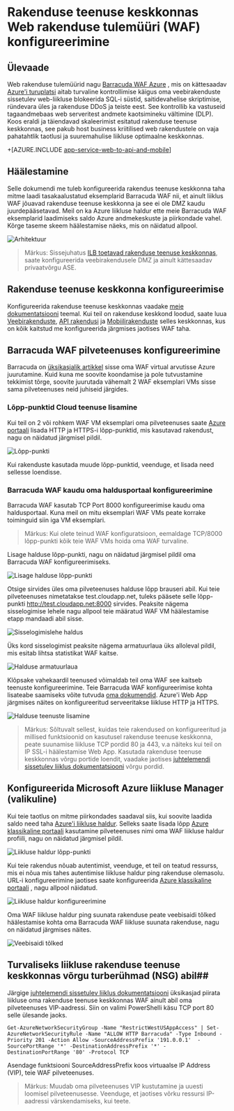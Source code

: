 <properties 
    pageTitle="Rakenduse teenuse keskkonnas Web rakenduse tulemüüri (WAF) konfigureerimine" 
    description="Saate teada, kuidas konfigureerida web rakenduse tulemüüri rakenduse teenuse keskkonna ees." 
    services="app-service\web" 
    documentationCenter="" 
    authors="naziml" 
    manager="wpickett" 
    editor="jimbe"/>

<tags 
    ms.service="app-service" 
    ms.workload="web" 
    ms.tgt_pltfrm="na" 
    ms.devlang="na" 
    ms.topic="article" 
    ms.date="08/17/2016" 
    ms.author="naziml"/>    

# <a name="configuring-a-web-application-firewall-waf-for-app-service-environment"></a>Rakenduse teenuse keskkonnas Web rakenduse tulemüüri (WAF) konfigureerimine

## <a name="overview"></a>Ülevaade ##
Web rakenduse tulemüürid nagu [Barracuda WAF Azure](https://www.barracuda.com/programs/azure) , mis on kättesaadav [Azure'i turuplatsi](https://azure.microsoft.com/marketplace/partners/barracudanetworks/waf-byol/) aitab turvaline kontrollimise käigus oma veebirakenduste sissetulev web-liikluse blokeerida SQL-i süstid, saitidevahelise skriptimise, ründevara üles ja rakenduse DDoS ja teiste eest. See kontrollib ka vastuseid tagaandmebaas web serveritest andmete kaotsimineku vältimine (DLP). Koos eraldi ja täiendavad skaleerimist esitatud rakenduse teenuse keskkonnas, see pakub host business kriitilised web rakendustele on vaja pahatahtlik taotlusi ja suuremahulise liikluse optimaalne keskkonnas.

+[AZURE.INCLUDE [app-service-web-to-api-and-mobile](../../includes/app-service-web-to-api-and-mobile.md)] 

## <a name="setup"></a>Häälestamine ##
Selle dokumendi me tuleb konfigureerida rakendus teenuse keskkonna taha mitme laadi tasakaalustatud eksemplarid Barracuda WAF nii, et ainult liiklus WAF jõuavad rakenduse teenuse keskkonna ja see ei ole DMZ kaudu juurdepääsetavad. Meil on ka Azure liikluse haldur ette meie Barracuda WAF eksemplarid laadimiseks saldo Azure andmekeskuste ja piirkondade vahel. Kõrge taseme skeem häälestamise näeks, mis on näidatud allpool.

![Arhitektuur][Architecture] 

> Märkus: Sissejuhatus [ILB toetavad rakenduse teenuse keskkonnas](app-service-environment-with-internal-load-balancer.md), saate konfigureerida veebirakendusele DMZ ja ainult kättesaadav privaatvõrgu ASE. 

## <a name="configuring-your-app-service-environment"></a>Rakenduse teenuse keskkonna konfigureerimise ##
Konfigureerida rakenduse teenuse keskkonnas vaadake [meie dokumentatsiooni](app-service-web-how-to-create-an-app-service-environment.md) teemal. Kui teil on rakenduse keskkond loodud, saate luua [Veebirakenduste](app-service-web-overview.md), [API rakendusi](../app-service-api/app-service-api-apps-why-best-platform.md) ja [Mobiilirakenduste](../app-service-mobile/app-service-mobile-value-prop.md) selles keskkonnas, kus on kõik kaitstud me konfigureerida järgmises jaotises WAF taha.

## <a name="configuring-your-barracuda-waf-cloud-service"></a>Barracuda WAF pilveteenuses konfigureerimine ##
Barracuda on [üksikasjalik artikkel](https://campus.barracuda.com/product/webapplicationfirewall/article/WAF/DeployWAFInAzure) sisse oma WAF virtual arvutisse Azure juurutamine. Kuid kuna me soovite koondamise ja pole tutvustamine tekkimist tõrge, soovite juurutada vähemalt 2 WAF eksemplari VMs sisse sama pilveteenuses neid juhiseid järgides.

### <a name="adding-endpoints-to-cloud-service"></a>Lõpp-punktid Cloud teenuse lisamine ###
Kui teil on 2 või rohkem WAF VM eksemplari oma pilveteenuses saate [Azure portaali](https://portal.azure.com/) lisada HTTP ja HTTPS-i lõpp-punktid, mis kasutavad rakendust, nagu on näidatud järgmisel pildil.

![Lõpp-punkti][ConfigureEndpoint]

Kui rakenduste kasutada muude lõpp-punktid, veenduge, et lisada need sellesse loendisse. 

### <a name="configuring-barracuda-waf-through-its-management-portal"></a>Barracuda WAF kaudu oma haldusportaal konfigureerimine ###
Barracuda WAF kasutab TCP Port 8000 konfigureerimise kaudu oma haldusportaal. Kuna meil on mitu eksemplari WAF VMs peate korrake toiminguid siin iga VM eksemplari. 


> Märkus: Kui olete teinud WAF konfiguratsioon, eemaldage TCP/8000 lõpp-punkti kõik teie WAF VMs hoida oma WAF turvaline.

Lisage halduse lõpp-punkti, nagu on näidatud järgmisel pildil oma Barracuda WAF konfigureerimiseks.

![Lisage halduse lõpp-punkti][AddManagementEndpoint]
 
Otsige sirvides üles oma pilveteenuses halduse lõpp brauseri abil. Kui teie pilveteenuses nimetatakse test.cloudapp.net, tuleks pääsete selle lõpp-punkti http://test.cloudapp.net:8000 sirvides. Peaksite nägema sisselogimise lehele nagu allpool teie määratud WAF VM häälestamise etapp mandaadi abil sisse.

![Sisselogimislehe haldus][ManagementLoginPage]

Üks kord sisselogimist peaksite nägema armatuurlaua üks alloleval pildil, mis esitab lihtsa statistikat WAF kaitse.

![Halduse armatuurlaua][ManagementDashboard]

Klõpsake vahekaardil teenused võimaldab teil oma WAF see kaitseb teenuste konfigureerimine. Teie Barracuda WAF konfigureerimise kohta lisateabe saamiseks võite tutvuda [oma dokumendid](https://techlib.barracuda.com/waf/getstarted1). Azure'i Web App järgmises näites on konfigureeritud serveeritakse liikluse HTTP ja HTTPS.

![Halduse teenuste lisamine][ManagementAddServices]

> Märkus: Sõltuvalt sellest, kuidas teie rakendused on konfigureeritud ja millised funktsioonid on kasutusel rakenduse teenuse keskkonna, peate suunamise liikluse TCP pordid 80 ja 443, v.a näiteks kui teil on IP SSL-i häälestamise Web App. Kasutada rakenduse teenuse keskkonnas võrgu portide loendit, vaadake jaotises [juhtelemendi sissetulev liiklus dokumentatsiooni](app-service-app-service-environment-control-inbound-traffic.md) võrgu pordid.

## <a name="configuring-microsoft-azure-traffic-manager-optional"></a>Konfigureerida Microsoft Azure liikluse Manager (valikuline) ##
Kui teie taotlus on mitme piirkondades saadaval siis, kui soovite laadida saldo need taha [Azure'i liikluse haldur](../traffic-manager/traffic-manager-overview.md). Selleks saate lisada lõpp [Azure klassikaline portaali](https://manage.azure.com) kasutamine pilveteenuses nimi oma WAF liikluse haldur profiili, nagu on näidatud järgmisel pildil. 

![Liikluse haldur lõpp-punkti][TrafficManagerEndpoint]

Kui teie rakendus nõuab autentimist, veenduge, et teil on teatud ressurss, mis ei nõua mis tahes autentimise liikluse haldur ping rakenduse olemasolu. URL-i konfigureerimine jaotises saate konfigureerida [Azure klassikaline portaali](https://manage.azure.com) , nagu allpool näidatud.

![Liikluse haldur konfigureerimine][ConfigureTrafficManager]

Oma WAF liikluse haldur ping suunata rakenduse peate veebisaidi tõlked häälestamise kohta oma Barracuda WAF liikluse suunata rakenduse, nagu on näidatud järgmises näites.

![Veebisaidi tõlked][WebsiteTranslations]

## <a name="securing-traffic-to-app-service-environment-using-network-security-groups-nsg"></a>Turvaliseks liikluse rakenduse teenuse keskkonnas võrgu turberühmad (NSG) abil##
Järgige [juhtelemendi sissetulev liiklus dokumentatsiooni](app-service-app-service-environment-control-inbound-traffic.md) üksikasjad piirata liikluse oma rakenduse teenuse keskkonnas WAF ainult abil oma pilveteenuses VIP-aadressi. Siin on valimi PowerShelli käsu TCP port 80 selle ülesande jaoks.


    Get-AzureNetworkSecurityGroup -Name "RestrictWestUSAppAccess" | Set-AzureNetworkSecurityRule -Name "ALLOW HTTP Barracuda" -Type Inbound -Priority 201 -Action Allow -SourceAddressPrefix '191.0.0.1'  -SourcePortRange '*' -DestinationAddressPrefix '*' -DestinationPortRange '80' -Protocol TCP

Asendage funktsiooni SourceAddressPrefix koos virtuaalse IP Address (VIP), teie WAF pilveteenuses.

> Märkus: Muudab oma pilveteenuses VIP kustutamine ja uuesti loomisel pilveteenusesse. Veenduge, et jaotises võrku ressursi IP-aadressi värskendamiseks, kui teete. 
 
<!-- IMAGES -->
[Architecture]: ./media/app-service-app-service-environment-web-application-firewall/Architecture.png
[ConfigureEndpoint]: ./media/app-service-app-service-environment-web-application-firewall/ConfigureEndpoint.png
[AddManagementEndpoint]: ./media/app-service-app-service-environment-web-application-firewall/AddManagementEndpoint.png
[ManagementAddServices]: ./media/app-service-app-service-environment-web-application-firewall/ManagementAddServices.png
[ManagementDashboard]: ./media/app-service-app-service-environment-web-application-firewall/ManagementDashboard.png
[ManagementLoginPage]: ./media/app-service-app-service-environment-web-application-firewall/ManagementLoginPage.png
[TrafficManagerEndpoint]: ./media/app-service-app-service-environment-web-application-firewall/TrafficManagerEndpoint.png
[ConfigureTrafficManager]: ./media/app-service-app-service-environment-web-application-firewall/ConfigureTrafficManager.png
[WebsiteTranslations]: ./media/app-service-app-service-environment-web-application-firewall/WebsiteTranslations.png
